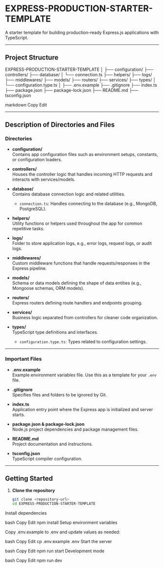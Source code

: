 # EXPRESS-PRODUCTION-STARTER-TEMPLATE

A starter template for building production-ready Express.js applications with TypeScript.

---

## Project Structure

EXPRESS-PRODUCTION-STARTER-TEMPLATE
│
├── configuration/
├── controllers/
├── database/
│ └── connection.ts
├── helpers/
├── logs/
├── middlewares/
├── models/
├── routers/
├── services/
├── types/
│ └── configuration.type.ts
│
├── .env.example
├── .gitignore
├── index.ts
├── package.json
├── package-lock.json
├── README.md
├── tsconfig.json

markdown
Copy
Edit



---

## Description of Directories and Files

### Directories

- **configuration/**  
  Contains app configuration files such as environment setups, constants, or configuration loaders.

- **controllers/**  
  Houses the controller logic that handles incoming HTTP requests and interacts with services/models.

- **database/**  
  Contains database connection logic and related utilities.  
  - `connection.ts`: Handles connecting to the database (e.g., MongoDB, PostgreSQL).

- **helpers/**  
  Utility functions or helpers used throughout the app for common repetitive tasks.

- **logs/**  
  Folder to store application logs, e.g., error logs, request logs, or audit logs.

- **middlewares/**  
  Custom middleware functions that handle requests/responses in the Express pipeline.

- **models/**  
  Schema or data models defining the shape of data entities (e.g., Mongoose schemas, ORM models).

- **routers/**  
  Express routers defining route handlers and endpoints grouping.

- **services/**  
  Business logic separated from controllers for cleaner code organization.

- **types/**  
  TypeScript type definitions and interfaces.  
  - `configuration.type.ts`: Types related to configuration settings.

---

### Important Files

- **.env.example**  
  Example environment variables file. Use this as a template for your `.env` file.

- **.gitignore**  
  Specifies files and folders to be ignored by Git.

- **index.ts**  
  Application entry point where the Express app is initialized and server starts.

- **package.json & package-lock.json**  
  Node.js project dependencies and package management files.

- **README.md**  
  Project documentation and instructions.

- **tsconfig.json**  
  TypeScript compiler configuration.

---

## Getting Started

1. **Clone the repository**

   ```bash
   git clone <repository-url>
   cd EXPRESS-PRODUCTION-STARTER-TEMPLATE

Install dependencies

bash
Copy
Edit
npm install
Setup environment variables

Copy .env.example to .env and update values as needed:

bash
Copy
Edit
cp .env.example .env
Start the server

bash
Copy
Edit
npm run start
Development mode

bash
Copy
Edit
npm run dev
